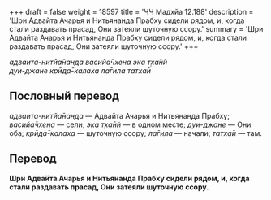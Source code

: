 +++
draft = false
weight = 18597
title = 'ЧЧ Мадхйа 12.188'
description = 'Шри Адвайта Ачарья и Нитьянанда Прабху сидели рядом, и, когда стали раздавать прасад, Они затеяли шуточную ссору.'
summary = 'Шри Адвайта Ачарья и Нитьянанда Прабху сидели рядом, и, когда стали раздавать прасад, Они затеяли шуточную ссору.'
+++

_адваита-нитйа̄нанда васийа̄чхена эка т̣ха̄н̃и  
дуи-джане крӣд̣а̄-калаха ла̄гила татха̄и_

## Пословный перевод

_адваита_\-_нитйа̄нанда_ — Адвайта Ачарья и Нитьянанда Прабху; _васийа̄чхена_ — сели; _эка_ _т̣ха̄н̃и_ — в одном месте; _дуи_\-_джане_ — Они оба; _крӣд̣а̄_\-_калаха_ — шуточную ссору; _ла̄гила_ — начали; _татха̄и_ — там.

## Перевод

**Шри Адвайта Ачарья и Нитьянанда Прабху сидели рядом, и, когда стали раздавать прасад, Они затеяли шуточную ссору.**
